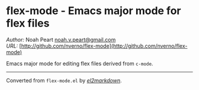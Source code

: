 # flex-mode - Emacs major mode for flex files

*Author:* Noah Peart <noah.v.peart@gmail.com><br>
*URL:* [http://github.com/nverno/flex-mode](http://github.com/nverno/flex-mode)<br>

Emacs major mode for editing flex files derived from `c-mode`.


---
Converted from `flex-mode.el` by [*el2markdown*](https://github.com/Lindydancer/el2markdown).
